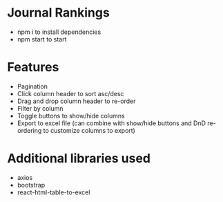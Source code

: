 # Journal Rankings
- npm i to install dependencies
- npm start to start

# Features
- Pagination
- Click column header to sort asc/desc
- Drag and drop column header to re-order
- Filter by column
- Toggle buttons to show/hide columns
- Export to excel file (can combine with show/hide buttons and DnD re-ordering to customize columns to export)

# Additional libraries used
- axios
- bootstrap
- react-html-table-to-excel
